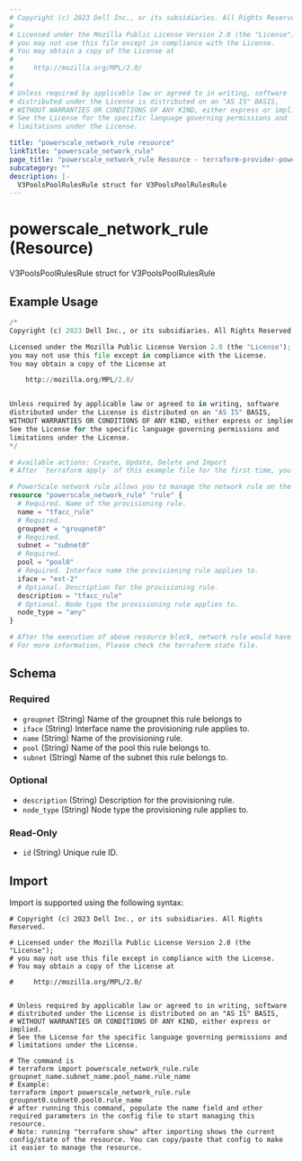 ```yaml
---
# Copyright (c) 2023 Dell Inc., or its subsidiaries. All Rights Reserved.
#
# Licensed under the Mozilla Public License Version 2.0 (the "License");
# you may not use this file except in compliance with the License.
# You may obtain a copy of the License at
#
#     http://mozilla.org/MPL/2.0/
#
#
# Unless required by applicable law or agreed to in writing, software
# distributed under the License is distributed on an "AS IS" BASIS,
# WITHOUT WARRANTIES OR CONDITIONS OF ANY KIND, either express or implied.
# See the License for the specific language governing permissions and
# limitations under the License.

title: "powerscale_network_rule resource"
linkTitle: "powerscale_network_rule"
page_title: "powerscale_network_rule Resource - terraform-provider-powerscale"
subcategory: ""
description: |-
  V3PoolsPoolRulesRule struct for V3PoolsPoolRulesRule
---
```


# powerscale_network_rule (Resource)

V3PoolsPoolRulesRule struct for V3PoolsPoolRulesRule


## Example Usage

```terraform
/*
Copyright (c) 2023 Dell Inc., or its subsidiaries. All Rights Reserved.

Licensed under the Mozilla Public License Version 2.0 (the "License");
you may not use this file except in compliance with the License.
You may obtain a copy of the License at

    http://mozilla.org/MPL/2.0/


Unless required by applicable law or agreed to in writing, software
distributed under the License is distributed on an "AS IS" BASIS,
WITHOUT WARRANTIES OR CONDITIONS OF ANY KIND, either express or implied.
See the License for the specific language governing permissions and
limitations under the License.
*/

# Available actions: Create, Update, Delete and Import
# After `terraform apply` of this example file for the first time, you will create a network rule on the PowerScale

# PowerScale network rule allows you to manage the network rule on the Powerscale array
resource "powerscale_network_rule" "rule" {
  # Required. Name of the provisioning rule.
  name = "tfacc_rule"
  # Required.
  groupnet = "groupnet0"
  # Required.
  subnet = "subnet0"
  # Required.
  pool = "pool0"
  # Required. Interface name the provisioning rule applies to.
  iface = "ext-2"
  # Optional. Description for the provisioning rule.
  description = "tfacc_rule"
  # Optional. Node type the provisioning rule applies to.
  node_type = "any"
}

# After the execution of above resource block, network rule would have been created on the PowerScale array.
# For more information, Please check the terraform state file.
```

<!-- schema generated by tfplugindocs -->
## Schema

### Required

- `groupnet` (String) Name of the groupnet this rule belongs to
- `iface` (String) Interface name the provisioning rule applies to.
- `name` (String) Name of the provisioning rule.
- `pool` (String) Name of the pool this rule belongs to.
- `subnet` (String) Name of the subnet this rule belongs to.

### Optional

- `description` (String) Description for the provisioning rule.
- `node_type` (String) Node type the provisioning rule applies to.

### Read-Only

- `id` (String) Unique rule ID.

## Import

Import is supported using the following syntax:

```shell
# Copyright (c) 2023 Dell Inc., or its subsidiaries. All Rights Reserved.

# Licensed under the Mozilla Public License Version 2.0 (the "License");
# you may not use this file except in compliance with the License.
# You may obtain a copy of the License at

#     http://mozilla.org/MPL/2.0/


# Unless required by applicable law or agreed to in writing, software
# distributed under the License is distributed on an "AS IS" BASIS,
# WITHOUT WARRANTIES OR CONDITIONS OF ANY KIND, either express or implied.
# See the License for the specific language governing permissions and
# limitations under the License.

# The command is
# terraform import powerscale_network_rule.rule groupnet_name.subnet_name.pool_name.rule_name
# Example:
terraform import powerscale_network_rule.rule groupnet0.subnet0.pool0.rule_name
# after running this command, populate the name field and other required parameters in the config file to start managing this resource.
# Note: running "terraform show" after importing shows the current config/state of the resource. You can copy/paste that config to make it easier to manage the resource.
```